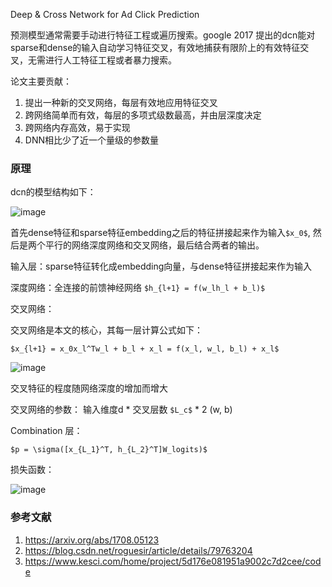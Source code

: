 Deep & Cross Network for Ad Click Prediction

预测模型通常需要手动进行特征工程或遍历搜索。google 2017 提出的dcn能对sparse和dense的输入自动学习特征交叉，有效地捕获有限阶上的有效特征交叉，无需进行人工特征工程或者暴力搜索。

论文主要贡献：

1. 提出一种新的交叉网络，每层有效地应用特征交叉
2. 跨网络简单而有效，每层的多项式级数最高，并由层深度决定
3. 跨网络内存高效，易于实现
4. DNN相比少了近一个量级的参数量


### 原理

dcn的模型结构如下：

![image](https://cdn.kesci.com/images/batch_upload/4155986-aa7d9d209c6cf3d5.png)

首先dense特征和sparse特征embedding之后的特征拼接起来作为输入`$x_0$`, 然后是两个平行的网络深度网络和交叉网络，最后结合两者的输出。

输入层：sparse特征转化成embedding向量，与dense特征拼接起来作为输入

深度网络：全连接的前馈神经网络  `$h_{l+1} = f(w_lh_l + b_l)$`

交叉网络：

交叉网络是本文的核心，其每一层计算公式如下：

`$x_{l+1} = x_0x_l^Tw_l + b_l + x_l = f(x_l, w_l, b_l) + x_l$`

![image](https://cdn.kesci.com/images/batch_upload/4155986-8de32b6dab68c108.png)

交叉特征的程度随网络深度的增加而增大

交叉网络的参数： 输入维度d * 交叉层数 `$L_c$` * 2 (w, b)

Combination 层：

`$p = \sigma([x_{L_1}^T, h_{L_2}^T]W_logits)$`

损失函数：

![image](https://cdn.kesci.com/images/batch_upload/4155986-6a3cad235da5dd61.png)



### 参考文献
1. https://arxiv.org/abs/1708.05123
2. https://blog.csdn.net/roguesir/article/details/79763204
3. https://www.kesci.com/home/project/5d176e081951a9002c7d2cee/code

